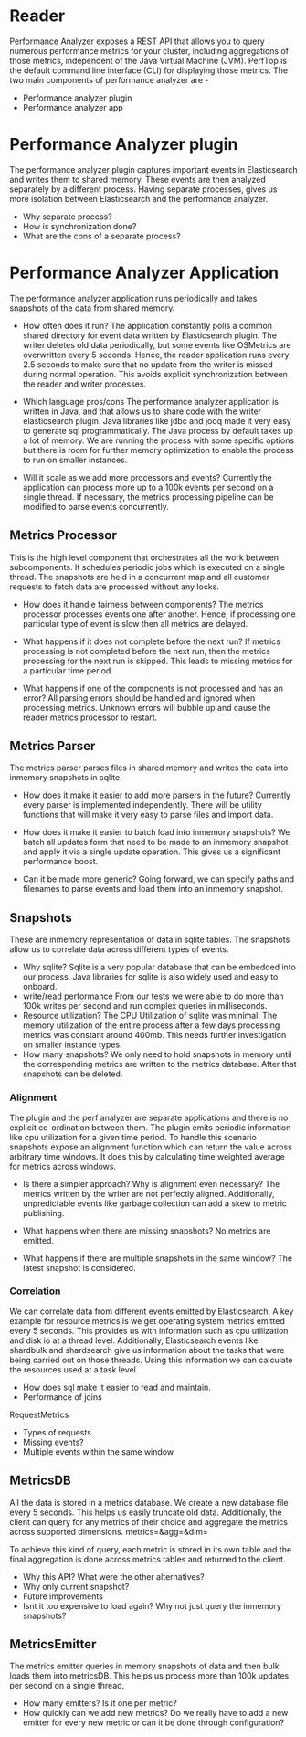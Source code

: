 # Reader 
Performance Analyzer exposes a REST API that allows you to query numerous performance metrics for your cluster, including aggregations of those metrics, independent of the Java Virtual Machine (JVM). PerfTop is the default command line interface (CLI) for displaying those metrics. The two main components of performance analyzer are - 

* Performance analyzer plugin
* Performance analyzer app

# Performance Analyzer plugin

The performance analyzer plugin captures important events in Elasticsearch and
writes them to shared memory. These events are then analyzed separately by
a different process. Having separate processes, gives us more isolation between
Elasticsearch and the performance analyzer.

* Why separate process?
* How is synchronization done?
* What are the cons of a separate process?

# Performance Analyzer Application

The performance analyzer application runs periodically and takes snapshots of
the data from shared memory.

* How often does it run?
The application constantly polls a common shared directory for event data
written by Elasticsearch plugin. The writer deletes old data periodically, but
some events like OSMetrics are overwritten every 5 seconds. Hence, the reader
application runs every 2.5 seconds to make sure that no update from the writer
is missed during normal operation. This avoids explicit synchronization between
the reader and writer processes.

* Which language pros/cons
The performance analyzer application is written in Java, and that allows us to
share code with the writer elasticsearch plugin.
Java libraries like jdbc and jooq made it very easy to generate sql
programmatically.
The Java process by default takes up a lot of memory. We are running the
process with some specific options but there is room for further memory
optimization to enable the process to run on smaller instances.

* Will it scale as we add more processors and events?
Currently the application can process more up to a 100k events per second
on a single thread. If necessary, the metrics processing pipeline can be
modified to parse events concurrently.

## Metrics Processor 

This is the high level component that orchestrates all the work between
subcomponents. It schedules periodic jobs which is executed on a single
thread. The snapshots are held in a concurrent map and all customer requests to
fetch data are processed without any locks.

* How does it handle fairness between components?
The metrics processor processes events one after another. Hence, if processing
one particular type of event is slow then all metrics are delayed.

* What happens if it does not complete before the next run?
If metrics processing is not completed before the next run, then the metrics
processing for the next run is skipped. This leads to missing metrics for
a particular time period.

* What happens if one of the components is not processed and has an error?
All parsing errors should be handled and ignored when processing metrics.
Unknown errors will bubble up and cause the reader metrics processor to
restart.

## Metrics Parser

The metrics parser parses files in shared memory and writes the data
into inmemory snapshots in sqlite.

* How does it make it easier to add more parsers in the future?
Currently every parser is implemented independently. There will be utility
functions that will make it very easy to parse files and import data.

* How does it make it easier to batch load into inmemory snapshots?
We batch all updates form that need to be made to an inmemory snapshot and
apply it via a single update operation. This gives us a significant performance
boost.

* Can it be made more generic?
Going forward, we can specify paths and filenames to parse events and load them
into an inmemory snapshot.

## Snapshots

These are inmemory representation of data in sqlite tables. The snapshots allow
us to correlate data across different types of events.

* Why sqlite?
Sqlite is a very popular database that can be embedded into our process. Java
libraries for sqlite is also widely used and easy to onboard.
* write/read performance
From our tests we were able to do more than 100k writes per second and run
complex queries in milliseconds.
* Resource utilization?
The CPU Utilization of sqlite was minimal. The memory utilization of the entire
process after a few days processing metrics was constant around 400mb. This
needs further investigation on smaller instance types.
* How many snapshots?
We only need to hold snapshots in memory until the corresponding metrics are
written to the metrics database. After that snapshots can be deleted.

### Alignment 

The plugin and the perf analyzer are separate applications and there is no
explicit co-ordination between them. The plugin emits periodic information like
cpu utilization for a given time period. To handle this scenario snapshots
expose an alignment function which can return the value across arbitrary time
windows. It does this by calculating time weighted average for metrics across
windows.

* Is there a simpler approach? Why is alignment even necessary?
The metrics written by the writer are not perfectly aligned. Additionally,
unpredictable events like garbage collection can add a skew to metric
publishing.

* What happens when there are missing snapshots?
No metrics are emitted.

* What happens if there are multiple snapshots in the same window?
The latest snapshot is considered.

### Correlation

We can correlate data from different events emitted by Elasticsearch. A key
example for resource metrics is we get operating system metrics emitted every
5 seconds. This provides us with information such as cpu utilization and disk
io at a thread level. Additionally, Elasticsearch events like shardbulk and
shardsearch give us information about the tasks that were being carried out on
those threads. Using this information we can calculate the resources used at
a task level.

* How does sql make it easier to read and maintain.
* Performance of joins

RequestMetrics

* Types of requests
* Missing events?
* Multiple events within the same window

## MetricsDB

All the data is stored in a metrics database. We create a new database file
every 5 seconds. This helps us easily truncate old data. Additionally, the
client can query for any metrics of their choice and aggregate the metrics
across supported dimensions.
metrics=<metrics>&agg=<aggregations>&dim=<dimensions>

To achieve this kind of query, each metric is stored in its own table and the
final aggregation is done across metrics tables and returned to the client.

* Why this API? What were the other alternatives?
* Why only current snapshot?
* Future improvements
* Isnt it too expensive to load again? Why not just query the inmemory
  snapshots?

## MetricsEmitter

The metrics emitter queries in memory snapshots of data and then bulk loads
them into metricsDB. This helps us process more than 100k updates per second on
a single thread.

* How many emitters? Is it one per metric?
* How quickly can we add new metrics? Do we really have to add a new emitter
  for every new metric or can it be done through configuration?

